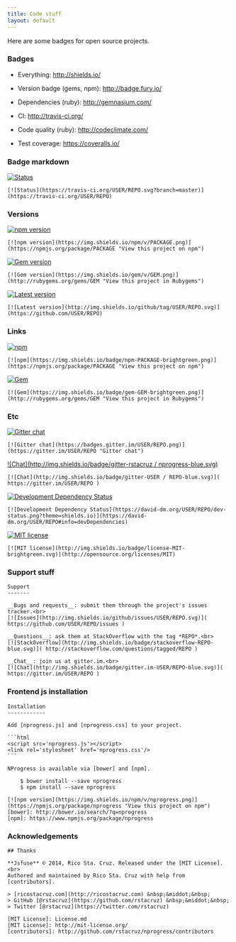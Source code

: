 ```yaml
---
title: Code stuff
layout: default
---
```


Here are some badges for open source projects.

### Badges

 * Everything: http://shields.io/

 * Version badge (gems, npm): http://badge.fury.io/

 * Dependencies (ruby): http://gemnasium.com/

 * CI: http://travis-ci.org/

 * Code quality (ruby): http://codeclimate.com/

 * Test coverage: https://coveralls.io/

### Badge markdown

[![Status](https://travis-ci.org/rstacruz/ento.svg?branch=master)](https://travis-ci.org/rstacruz/ento)  

    [![Status](https://travis-ci.org/USER/REPO.svg?branch=master)](https://travis-ci.org/USER/REPO)  

### Versions

[![npm version](https://img.shields.io/npm/v/jquery.png)](https://npmjs.org/package/jquery "View this project on npm")

    [![npm version](https://img.shields.io/npm/v/PACKAGE.png)](https://npmjs.org/package/PACKAGE "View this project on npm")

[![Gem version](https://img.shields.io/gem/v/rails.png)](http://rubygems.org/gems/rails "View this project in Rubygems")

    [![Gem version](https://img.shields.io/gem/v/GEM.png)](http://rubygems.org/gems/GEM "View this project in Rubygems")

[![Latest version](http://img.shields.io/github/tag/rstacruz/nprogress.svg)](https://github.com/rstacruz/nprogress)

    [![Latest version](http://img.shields.io/github/tag/USER/REPO.svg)](https://github.com/USER/REPO)

### Links

[![npm](https://img.shields.io/badge/npm-jquery-brightgreen.png)](https://npmjs.org/package/jquery "View this project on npm")

    [![npm](https://img.shields.io/badge/npm-PACKAGE-brightgreen.png)](https://npmjs.org/package/PACKAGE "View this project on npm")

[![Gem](https://img.shields.io/gem/v/gem-rails-brightgreen.png)](http://rubygems.org/gems/rails "View this project in Rubygems")

    [![Gem](https://img.shields.io/badge/gem-GEM-brightgreen.png)](http://rubygems.org/gems/GEM "View this project in Rubygems")

### Etc

[![Gitter chat](https://badges.gitter.im/USER/REPO.png)](https://gitter.im/USER/REPO "Gitter chat")

    [![Gitter chat](https://badges.gitter.im/USER/REPO.png)](https://gitter.im/USER/REPO "Gitter chat")

[![Chat](http://img.shields.io/badge/gitter-rstacruz / nprogress-blue.svg)]( https://gitter.im/rstacruz/nprogress )

    [![Chat](http://img.shields.io/badge/gitter-USER / REPO-blue.svg)]( https://gitter.im/USER/REPO )

[![Development Dependency Status](https://david-dm.org/USER/REPO/dev-status.png?theme=shields.io)](https://david-dm.org/USER/REPO#info=devDependencies)

    [![Development Dependency Status](https://david-dm.org/USER/REPO/dev-status.png?theme=shields.io)](https://david-dm.org/USER/REPO#info=devDependencies)

[![MIT license](http://img.shields.io/badge/license-MIT-brightgreen.svg)](http://opensource.org/licenses/MIT)

    [![MIT license](http://img.shields.io/badge/license-MIT-brightgreen.svg)](http://opensource.org/licenses/MIT)

### Support stuff

    Support
    -------

    __Bugs and requests__: submit them through the project's issues tracker.<br>
    [![Issues](http://img.shields.io/github/issues/USER/REPO.svg)]( https://github.com/USER/REPO/issues )

    __Questions__: ask them at StackOverflow with the tag *REPO*.<br>
    [![StackOverflow](http://img.shields.io/badge/stackoverflow-REPO-blue.svg)]( http://stackoverflow.com/questions/tagged/REPO )

    __Chat__: join us at gitter.im.<br>
    [![Chat](http://img.shields.io/badge/gitter.im-USER/REPO-blue.svg)]( https://gitter.im/USER/REPO )

### Frontend js installation

    Installation
    ------------

    Add [nprogress.js] and [nprogress.css] to your project.

    ```html
    <script src='nprogress.js'></script>
    <link rel='stylesheet' href='nprogress.css'/>
    ```

    NProgress is available via [bower] and [npm].

        $ bower install --save nprogress
        $ npm install --save nprogress

    [![npm version](https://img.shields.io/npm/v/nprogress.png)](https://npmjs.org/package/nprogress "View this project on npm")
    [bower]: http://bower.io/search/?q=nprogress
    [npm]: https://www.npmjs.org/package/nprogress

### Acknowledgements

    ## Thanks

    **Jsfuse** © 2014, Rico Sta. Cruz. Released under the [MIT License].<br>
    Authored and maintained by Rico Sta. Cruz with help from [contributors].

    > [ricostacruz.com](http://ricostacruz.com) &nbsp;&middot;&nbsp;
    > GitHub [@rstacruz](https://github.com/rstacruz) &nbsp;&middot;&nbsp;
    > Twitter [@rstacruz](https://twitter.com/rstacruz)

    [MIT License]: License.md
    [MIT License]: http://mit-license.org/
    [contributors]: http://github.com/rstacruz/nprogress/contributors
